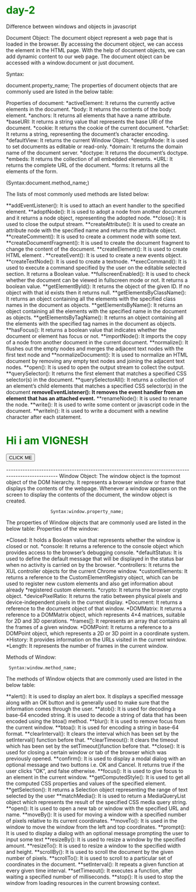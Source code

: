 # day-2
Difference between windows and objects in javascript

Document Object: The document object represent a web page that is loaded in the browser. By accessing the document object, we can access the element in the HTML page. With the help of document objects, we can add dynamic content to our web page. The document object can be accessed with a window.document or just document.

Syntax:

document.property_name;
The properties of document objects that are commonly used are listed in the below table:

Properties of document:
      *activeElement: It returns the currently active elements in the document.
      *body: It returns the contents of the body element.
      *anchors: It returns all <a> elements that have a name attribute.
      *baseURI: It returns a string value that represents the base URI of the document.
      *cookie: It returns the cookie of the current document.
      *charSet: It returns a string, representing the document’s character encoding.
      *defaultView: It returns the current Window Object.
      *designMode: It is used to set documents as editable or read-only.
      *domain: It returns the domain name of the document server.
      *doctype: It returns the document’s doctype.
      *embeds: It returns the collection of all embedded elements.
      *URL: It returns the complete URL of the document.
      *forms: It returns all the elements of the form.

  (Syntax:document.method_name;)
  
  The lists of most commonly used methods are listed below:

**addEventListener(): It is used to attach an event handler to the specified element.
**adoptNode(): It is used to adopt a node from another document and it returns a node object, representing the adopted node.
**close(): It is used to close the output stream.
**createAttribute(): It is used to create an attribute node with the specified name and returns the attribute object.
**createComment(): It is used to create a comment node with some text.
**createDocumentFragment(): It is used to create the document fragment to change the content of the document.
**createElement(): It is used to create HTML element .
**createEvent(): It is used to create a new events object.
**createTextNode(): It is used to create a textnode.
**execCommand(): It is used to execute a command specified by the user on the editable selected section. It returns a Boolean value.
**fullscreenEnabled(): It is used to check whether the document can be viewed in fullscreen mode or not. It returns a boolean value.
**getElementById(): It returns the object of the given ID. If no object with that id exists then it returns null.
**getElementsByClassName(): It returns an object containing all the elements with the specified class names in the document as objects.
**getElementsByName(): It returns an object containing all the elements with the specified name in the document as objects.
**getElementsByTagName(): It returns an object containing all the elements with the specified tag names in the document as objects.
**hasFocus(): It returns a boolean value that indicates whether the document or element has focus or not.
**importNode(): It imports the copy of a node from another document in the current document.
**normalize(): It flushes out the empty nodes and merges the adjacent text nodes with the first text node and
**normalizeDocument(): It is used to normalize an HTML document by removing any empty text nodes and joining the adjacent text nodes.
**open(): It is used to open the output stream to collect the output.
**querySelector(): It returns the first element that matches a specified CSS selector(s) in the document.
**querySelectorAll(): It returns a collection of an element’s child elements that matches a specified CSS selector(s) in the document
**removeEventListener(): It removes the event handler from an element that has an attached event.**
**renameNode(): It is used to rename the node.
**write(): It is used to write some content or javascript code in the document.
**writeln(): It is used to write a document with a newline character after each statement.

<!DOCTYPE html>
<html>
<head>
    <title>document's Properties</title>
    <style>
      h1 {
          color: green;
      }
    </style>
</head>
<body>
    <h1> Hi i am VIGNESH</h1>
    <button onclick="myFunction()">CLICK ME</button>
    <p id="demo"></p>
  <script>
        function myFunction() {
            var title = document.title;
            var domain = document.domain;
            var body = document.body;
            document.getElementById("demo").innerHTML =
            "the title of the document is : "
            + title
            + "<br>"
            + "domain : "
            + domain
            + "<br>"
            + "body : "
            + body;
        }
    </script>
</body>
</html>
----------------------------------------------------------------------------------------------------
Window Object: 
    The window object is the topmost object of the DOM hierarchy. It represents a browser window or frame that displays the contents of the webpage. Whenever a window appears on the screen to display the contents of the document, the window object is created. 

                     Syntax:window.property_name;
The properties of Window objects that are commonly used are listed in the below table:
Properties of the window:

*Closed: It holds a Boolean value that represents whether the window is closed or not.
*console: It returns a reference to the console object which provides access to the browser’s debugging console.
*defaultStatus: It is used to define the default message that will be displayed in the status bar when no activity is carried on by the browser.
*controllers: It returns the XUL controller objects for the current Chrome window.
*customElements: It returns a reference to the CustomElementRegistry object, which can be used to register new custom elements and also get information about already *registered custom elements.
*crypto: It returns the browser crypto object.
*devicePixelRatio: It returns the ratio between physical pixels and device-independent pixels in the current display.
*Document: It returns a reference to the document object of that window.
*DOMMatrix: It returns a reference to a DOMMatrix object, which represents 4×4 matrices, suitable for 2D and 3D operations.
*frames[]: It represents an array that contains all the frames of a given window.
*DOMPoint: It returns a reference to a DOMPoint object, which represents a 2D or 3D point in a coordinate system.
*History: It provides information on the URLs visited in the current window.
*Length: It represents the number of frames in the current window.

Methods of Window:

     Syntax:window.method_name;
The methods of Window objects that are commonly used are listed in the below table:

**alert(): It is used to display an alert box. It displays a specified message along with an OK button and is generally used to make sure that the information comes through the user.
**atob(): It is used for decoding a base-64 encoded string. It is used to decode a string of data that has been encoded using the btoa() method.
**blur(): It is used to remove focus from the current window.
**btoa(): It is used for encoding a string in base-64 format.
**clearInterval(): It clears the interval which has been set by the setInterval() function before that.
**clearTimeout(): It clears the timeout which has been set by the setTimeout()function before that.
**close(): It is used for closing a certain window or tab of the browser which was previously opened.
**confirm(): It is used to display a modal dialog with an optional message and two buttons i.e. OK and Cancel. It returns true if the user clicks “OK”, and false otherwise.
**focus(): It is used to give focus to an element in the current window.
**getComputedStyle(): It is used to get all the computed CSS properties and values of the specified element.
**getSelection(): It returns a Selection object representing the range of text selected by the user
**matchMedia(): It is used to return a MediaQueryList object which represents the result of the specified CSS media query string.
**open(): It is used to open a new tab or window with the specified URL and name.
**moveBy(): It is used for moving a window with a specified number of pixels relative to its current coordinates.
**moveTo(): It is used in the window to move the window from the left and top coordinates.
**prompt(): It is used to display a dialog with an optional message prompting the user to input some text
**resizeBy(): It is used to resize a window by the specified amount.
**resizeTo(): It is used to resize a window to the specified width and height.
**scrollBy(): It is used to scroll the document by the given number of pixels.
**scrollTo(): It is used to scroll to a particular set of coordinates in the document.
**setInterval(): It repeats a given function at every given time interval.
**setTimeout(): It executes a function, after waiting a specified number of milliseconds.
**stop(): It is used to stop the window from loading resources in the current browsing context.
